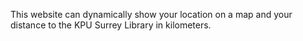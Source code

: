 This website can dynamically show your location on a map and your distance to the KPU Surrey Library in kilometers.
